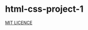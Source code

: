# html-css-project-1
<a href="https://github.com/PremChand12/html-css-project-1/blob/447b9c4d2ba7c8a30b01f63f17379cc5bdca344e/LICENSE">MIT LICENCE</a> 
